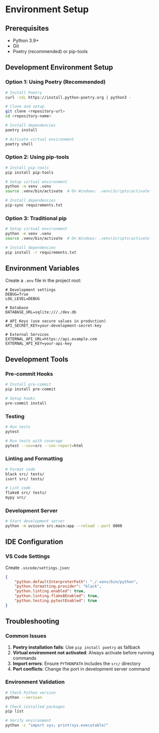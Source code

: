 # Environment Setup

## Prerequisites

- Python 3.9+
- Git
- Poetry (recommended) or pip-tools

## Development Environment Setup

### Option 1: Using Poetry (Recommended)

```bash
# Install Poetry
curl -sSL https://install.python-poetry.org | python3 -

# Clone and setup
git clone <repository-url>
cd <repository-name>

# Install dependencies
poetry install

# Activate virtual environment
poetry shell
```

### Option 2: Using pip-tools

```bash
# Install pip-tools
pip install pip-tools

# Setup virtual environment
python -m venv .venv
source .venv/bin/activate  # On Windows: .venv\Scripts\activate

# Install dependencies
pip-sync requirements.txt
```

### Option 3: Traditional pip

```bash
# Setup virtual environment
python -m venv .venv
source .venv/bin/activate  # On Windows: .venv\Scripts\activate

# Install dependencies
pip install -r requirements.txt
```

## Environment Variables

Create a `.env` file in the project root:

```env
# Development settings
DEBUG=True
LOG_LEVEL=DEBUG

# Database
DATABASE_URL=sqlite:///./dev.db

# API Keys (use secure values in production)
API_SECRET_KEY=your-development-secret-key

# External Services
EXTERNAL_API_URL=https://api.example.com
EXTERNAL_API_KEY=your-api-key
```

## Development Tools

### Pre-commit Hooks

```bash
# Install pre-commit
pip install pre-commit

# Setup hooks
pre-commit install
```

### Testing

```bash
# Run tests
pytest

# Run tests with coverage
pytest --cov=src --cov-report=html
```

### Linting and Formatting

```bash
# Format code
black src/ tests/
isort src/ tests/

# Lint code
flake8 src/ tests/
mypy src/
```

### Development Server

```bash
# Start development server
python -m uvicorn src.main:app --reload --port 8000
```

## IDE Configuration

### VS Code Settings

Create `.vscode/settings.json`:

```json
{
    "python.defaultInterpreterPath": "./.venv/bin/python",
    "python.formatting.provider": "black",
    "python.linting.enabled": true,
    "python.linting.flake8Enabled": true,
    "python.testing.pytestEnabled": true
}
```

## Troubleshooting

### Common Issues

1. **Poetry installation fails**: Use `pip install poetry` as fallback
2. **Virtual environment not activated**: Always activate before running commands
3. **Import errors**: Ensure `PYTHONPATH` includes the `src/` directory
4. **Port conflicts**: Change the port in development server command

### Environment Validation

```bash
# Check Python version
python --version

# Check installed packages
pip list

# Verify environment
python -c "import sys; print(sys.executable)"
```